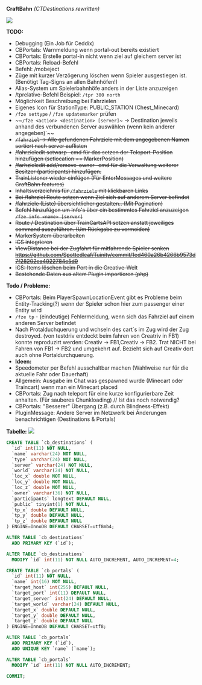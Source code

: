 **CraftBahn** _(CTDestinations rewritten)_

![](https://media.tenor.com/images/b31da936191fcccadb8fc6e0fc777070/tenor.gif)

**TODO:**
- Debugging (Ein Job für Ceddix)
- CBPortals: Warnmeldung wenn portal-out bereits existiert
- CBPortals: Erstelle portal-in nicht wenn ziel auf gleichem server ist
- CBPortals: Reload-Befehl
- Befehl: /mobeject
- Züge mit kurzer Verzögerung löschen wenn Spieler ausgestiegen ist. (Benötigt Tag-Signs an allen Bahnhöfen!)
- Alias-System um Spielerbahnhöfe anders in der Liste anzuzeigen
- /tprelative-Befehl Beispiel: `/tpr 300 north`
- Möglichkeit Beschreibung bei Fahrzielen
- Eigenes Icon für StationType: PUBLIC_STATION (Chest_Minecard)
- `/fze settype` / `/fze updatemarker` prüfen
- ~~`/fze <action> <destination> [server]`~ -> Destination jeweils anhand des verbundenen Server auswählen (wenn kein anderer angegeben)`~~
- ~~`/fahrziel` <destination> -> Alle gefundenen Fahrziele mit dem angegebenen Namen sortiert nach server auflisten~~
- ~~/fahrzieledit setwarp -cmd für das setzen der Teleport-Position hinzufügen (setlocation == MarkerPosition)~~
- ~~/farhzieledit add/remove-owner -cmd für die Verwaltung weiterer Besitzer (participants) hinzufügen.~~
- ~~TrainListener wieder einfügen (Für EnterMessages und weitere CraftBahn features)~~
- ~~Inhaltsverzeichnis für `/fahrziele` mit klickbaren Links~~
- ~~Bei /fahrziel Route setzen wenn Ziel sich auf anderem Server befindet~~ 
- ~~/fahrziele (Liste) übersichtlicher gestalten.. (Mit Pagination)~~
- ~~Befehl hinzufügen um Info's über ein bestimmtes Fahrziel anzuzeigen `/fze info <name> [server]`~~
- ~~Route / Destination über TrainCartsAPI setzen anstatt jeweiliges command auszuführen. (Um Rückgabe zu vermeiden)~~
- ~~MarkerSystem überarbeiten~~
- ~~ICS integrieren~~
- ~~ViewDistance bei der Zugfahrt für mitfahrende Spieler senken https://github.com/Spottedleaf/Tuinity/commit/1ed460a26b4266b9573d7f28202ca4022784c5d9~~
- ~~ICS: Items löschen beim Port in die Creative-Welt~~
- ~~Bestehende Daten aus altem Plugin importieren (php)~~

**Todo / Probleme:**
- CBPortals: Beim PlayerSpawnLocationEvent gibt es Probleme beim Entity-Tracking(?) wenn der Spieler schon hier zum passenger einer Entity wird
- `/fze tp` - (eindeutige) Fehlermeldung, wenn sich das Fahrziel auf einem anderen Server befindet
- Nach Protalduchquerung und wchseln des cart`s im Zug wird der Zug destroyed. (von testdriv entdeckt beim fahren von Creatriv in FB1) konnte reproduzirt werden: Creativ -> FB1,Creativ -> FB2. Trat NICHT bei Fahren von FB1 -> FB2 und umgekehrt auf. Bezieht sich auf Creativ dort auch ohne Portaldurchquerung.
- **Ideen:**
- Speedometer per Befehl ausschaltbar machen (Wahlweise nur für die aktuelle Fahr oder Dauerhaft)
- Allgemein: Ausgabe im Chat was gespawned wurde (Minecart oder Traincart) wenn man ein Minecart placed
- CBPortals: Zug nach teleport für eine kurze konfigurierbare Zeit anhalten. (Für sauberes Chunkloading) // Ist das noch notwendig?
- CBPortals: "Besserer" Übergang (z.B. durch Blindness-Effekt)
- PluginMessage: Andere Server im Netzwerk bei Änderungen benachrichtigen (Destinations & Portals)

**Tabelle:**
![](https://craft-together.de/~irgendsoeintyp/chrome_42JbdTaOft.png)

``` sql
CREATE TABLE `cb_destinations` (
  `id` int(11) NOT NULL,
  `name` varchar(24) NOT NULL,
  `type` varchar(24) NOT NULL,
  `server` varchar(24) NOT NULL,
  `world` varchar(24) NOT NULL,
  `loc_x` double NOT NULL,
  `loc_y` double NOT NULL,
  `loc_z` double NOT NULL,
  `owner` varchar(36) NOT NULL,
  `participants` longtext DEFAULT NULL,
  `public` tinyint(1) NOT NULL,
  `tp_x` double DEFAULT NULL,
  `tp_y` double DEFAULT NULL,
  `tp_z` double DEFAULT NULL
) ENGINE=InnoDB DEFAULT CHARSET=utf8mb4;

ALTER TABLE `cb_destinations`
  ADD PRIMARY KEY (`id`);

ALTER TABLE `cb_destinations`
  MODIFY `id` int(11) NOT NULL AUTO_INCREMENT, AUTO_INCREMENT=4;

CREATE TABLE `cb_portals` (
  `id` int(11) NOT NULL,
  `name` int(16) NOT NULL,
  `target_host` int(255) DEFAULT NULL,
  `target_port` int(11) DEFAULT NULL,
  `target_server` int(24) DEFAULT NULL,
  `target_world` varchar(24) DEFAULT NULL,
  `target_x` double DEFAULT NULL,
  `target_y` double DEFAULT NULL,
  `target_z` double DEFAULT NULL
) ENGINE=InnoDB DEFAULT CHARSET=utf8;

ALTER TABLE `cb_portals`
  ADD PRIMARY KEY (`id`),
  ADD UNIQUE KEY `name` (`name`);

ALTER TABLE `cb_portals`
  MODIFY `id` int(11) NOT NULL AUTO_INCREMENT;

COMMIT;
```


